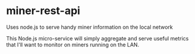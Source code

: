# miner-rest-api
Uses node.js to serve handy miner information on the local network

This Node.js micro-service will simply aggregate and serve useful metrics that I'll want to monitor on miners running on the LAN.
